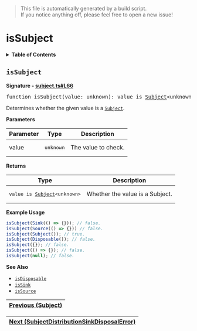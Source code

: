 > This file is automatically generated by a build script.<br>If you notice anything off, please feel free to open a new issue!

# isSubject

<details><summary><b>Table of Contents</b></summary>

1. [<code>isSubject</code>](#isSubject)</details>

## <a name="isSubject"></a><code>isSubject</code>

<b>Signature - [subject.ts#L66](..\/..\/packages\/core\/src\/subject.ts#L66)</b>

<pre>function isSubject(value: unknown): value is <a href="00-Subject.md#Subject-Interface">Subject</a>&lt;unknown&gt;</pre>

Determines whether the given value is a <code>[Subject](00-Subject.md#Subject)</code>.

<b>Parameters</b>

| Parameter | Type | Description |
| --- | --- | --- |
| value | <pre lang="ts">unknown</pre> | The value to check. |

<b>Returns</b>

| Type | Description |
| --- | --- |
| <pre>value is [Subject](00-Subject.md#Subject-Interface)&lt;unknown&gt;</pre> | Whether the value is a Subject. |

<b>Example Usage</b>

```ts
isSubject(Sink(() => {})); // false.
isSubject(Source(() => {})) // false.
isSubject(Subject()); // true.
isSubject(Disposable()); // false.
isSubject({}); // false.
isSubject(() => {}); // false.
isSubject(null); // false.
```

<b>See Also</b>

- <code>[isDisposable](..\/01-api-disposable\/01-isDisposable.md#isDisposable)</code>
- <code>[isSink](..\/03-api-source\/03-isSink.md#isSink)</code>
- <code>[isSource](..\/03-api-source\/01-isSource.md#isSource)</code><br>

| [Previous \(Subject\)](00-Subject.md#readme) |
| --- |

<div align="right">

| [Next \(SubjectDistributionSinkDisposalError\)](02-SubjectDistributionSinkDisposalError.md#readme) |
| --- |
</div>
